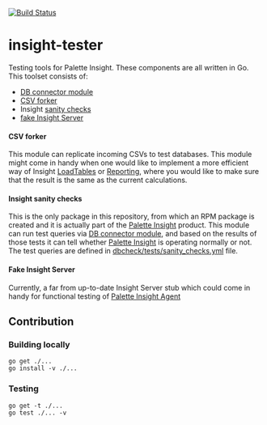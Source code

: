 [![Build Status](https://travis-ci.com/palette-software/insight-tester.svg?branch=master&token=qWG5FJDvsjLrsJpXgxSJ)](https://travis-ci.com/palette-software/insight-tester)

# insight-tester
Testing tools for Palette Insight. These components are all written in Go. This toolset consists of:
* [DB connector module]
* [CSV forker](csv_forker)
* Insight [sanity checks](dbcheck)
* [fake Insight Server](fake-insight-server)

#### CSV forker
This module can replicate incoming CSVs to test databases. This module might come in handy when one would like to implement a more efficient way of Insight [LoadTables](https://github.com/palette-software/insight-gp-import) or [Reporting](https://github.com/palette-software/insight-data-model), where you would like to make sure that the result is the same as the current calculations.

#### Insight sanity checks
This is the only package in this repository, from which an RPM package is created and it is actually part of the [Palette Insight] product. This module can run test queries via [DB connector module], and based on the results of those tests it can tell whether [Palette Insight] is operating normally or not. The test queries are defined in [dbcheck/tests/sanity_checks.yml](dbcheck/tests/sanity_checks.yml) file.

#### Fake Insight Server
Currently, a far from up-to-date Insight Server stub which could come in handy for functional testing of [Palette Insight Agent](https://github.com/palette-software/PaletteInsightAgent)

## Contribution

### Building locally

```
go get ./...
go install -v ./...
```

### Testing

```
go get -t ./...
go test ./... -v
```

[DB connector module]: common/db-connector
[Palette Insight]: https://github.com/palette-software/palette-insight
